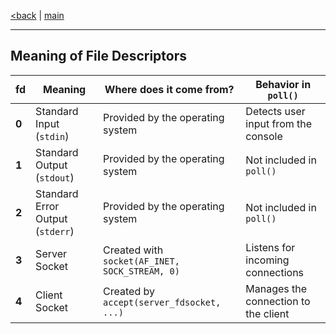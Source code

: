 [<back](<\<socket.h\>.md>) | [main](/)

---

## **Meaning of File Descriptors**
| **fd**  | **Meaning**                              | **Where does it come from?**          | **Behavior in `poll()`**             |
|--------|-------------------------------------------|----------------------------------------|--------------------------------------|
| **0**  | Standard Input (`stdin`)                  | Provided by the operating system       | Detects user input from the console  |
| **1**  | Standard Output (`stdout`)                | Provided by the operating system       | Not included in `poll()`             |
| **2**  | Standard Error Output (`stderr`)          | Provided by the operating system       | Not included in `poll()`             |
| **3**  | Server Socket                             | Created with `socket(AF_INET, SOCK_STREAM, 0)` | Listens for incoming connections     |
| **4**  | Client Socket                             | Created by `accept(server_fdsocket, ...)`     | Manages the connection to the client |
